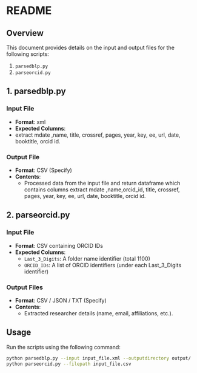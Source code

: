 # README

## Overview
This document provides details on the input and output files for the following scripts:
1. `parsedblp.py`
2. `parseorcid.py`

## 1. parsedblp.py

### **Input File**
- **Format**: xml
- **Expected Columns**:
- extract mdate ,name, title, crossref, pages, year, key, ee, url, date, booktitle, orcid id.  

### **Output File**
- **Format**: CSV (Specify)
- **Contents**:
  - Processed data from the input file and return dataframe which contains columns extract mdate ,name,orcid_id, title, crossref, pages, year, key, ee, url, date, booktitle, orcid id. 

## 2. parseorcid.py

### **Input File**
- **Format**: CSV containing ORCID IDs
- **Expected Columns**:
  - `Last_3_Digits`: A folder name identifier (total 1100)
  - `ORCID_IDs`: A list of ORCID identifiers (under each Last_3_Digits identifier)


### **Output Files**
- **Format**: CSV / JSON / TXT (Specify)
- **Contents**:
  - Extracted researcher details (name, email, affiliations, etc.).

## Usage
Run the scripts using the following command:
```bash
python parsedblp.py --input input_file.xml --outputdirectory output/
python parseorcid.py --filepath input_file.csv
